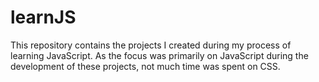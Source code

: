 # learnJS
This repository contains the projects I created during my process of learning JavaScript. As the focus was primarily on JavaScript during the development of these projects, not much time was spent on CSS.
